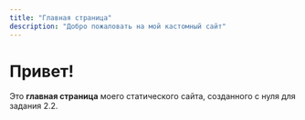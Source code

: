 ```yaml
---
title: "Главная страница"
description: "Добро пожаловать на мой кастомный сайт"
---
```


# Привет!
Это **главная страница** моего статического сайта, созданного с нуля для задания 2.2.
